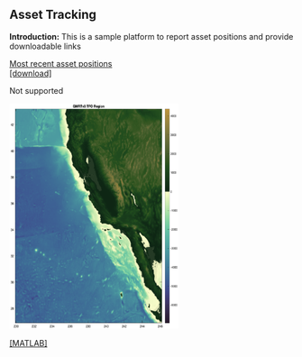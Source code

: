 ## Asset Tracking

**Introduction:** This is a sample platform to report asset positions and provide downloadable links

[Most recent asset positions](data/hello_world.txt)<br>
    <a href="data/hello_world.txt" download>[download]</a>

<object data="data/hello_world.txt" width="300" height="200">
Not supported
</object>

<a href="data/GMRTv3_TFO.eps" download><img src="data/GMRTv3_TFO.eps" width="300" height="400"/></a>

<a href="data/grid.mat" download>[MATLAB]</a>
